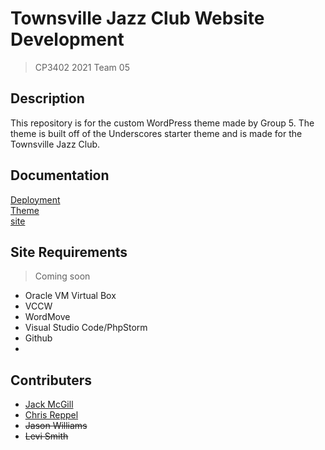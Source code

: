 # Townsville Jazz Club Website Development
> CP3402 2021 Team 05

## Description
This repository is for the custom WordPress theme made by Group 5. The theme is built off of the Underscores starter theme and is made for the Townsville Jazz Club.

## Documentation
[Deployment](/deployment.md)  
[Theme](/theme.md)  
[site](/site.md)

## Site Requirements
> Coming soon
- Oracle VM Virtual Box
- VCCW
- WordMove
- Visual Studio Code/PhpStorm
- Github
- 

## Contributers
* [Jack McGill](https://github.com/JackMcKill)
* [Chris Reppel](https://github.com/Chris-Reppel)
* ~~Jason Williams~~
* ~~Levi Smith~~
